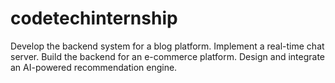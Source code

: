 # codetechinternship
Develop the backend system for a blog platform.  Implement a real-time chat server.  Build the backend for an e-commerce platform.  Design and integrate an AI-powered recommendation engine.
